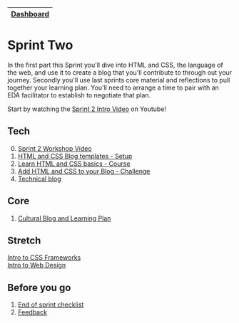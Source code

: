 [Dashboard](/README.md)|
---|

# Sprint Two

In the first part this Sprint you'll dive into HTML and CSS, the language of the web, and use it to create a blog that you'll contribute to through out your journey. Secondly you'll use last sprints core material and reflections to pull together your learning plan. You'll need to arrange a time to pair with an EDA facilitator to establish to negotiate that plan.

Start by watching the [Sprint 2 Intro Video](https://www.youtube.com/watch?v=G6j-ngnQe7M) on Youtube!

## Tech

0. [Sprint 2 Workshop Video](https://www.youtube.com/watch?v=oVqaL5O4Y4c) 
1. [HTML and CSS Blog templates - Setup](t1-html-css-blog-template-setup.md)  
2. [Learn HTML and CSS basics - Course](t2-html-and-css-basics.md)       
3. [Add HTML and CSS to your Blog - Challenge](t3-add-html-css-to-blog-challenge.md)   
4. [Technical blog](t4-sprint2-technical-blog.md)  



## Core 
1. [Cultural Blog and Learning Plan](c1-cultural-blog-and-learning-plan.md)    
  
## Stretch
[Intro to CSS Frameworks](stretch-intro-to-css-frameworks.md)\
[Intro to Web Design](stretch-html-css-design.md) 

## Before you go 
1. [End of sprint checklist](end-of-sprint-2-checklist.md)
2. [Feedback](/resources/feedback.md)  

